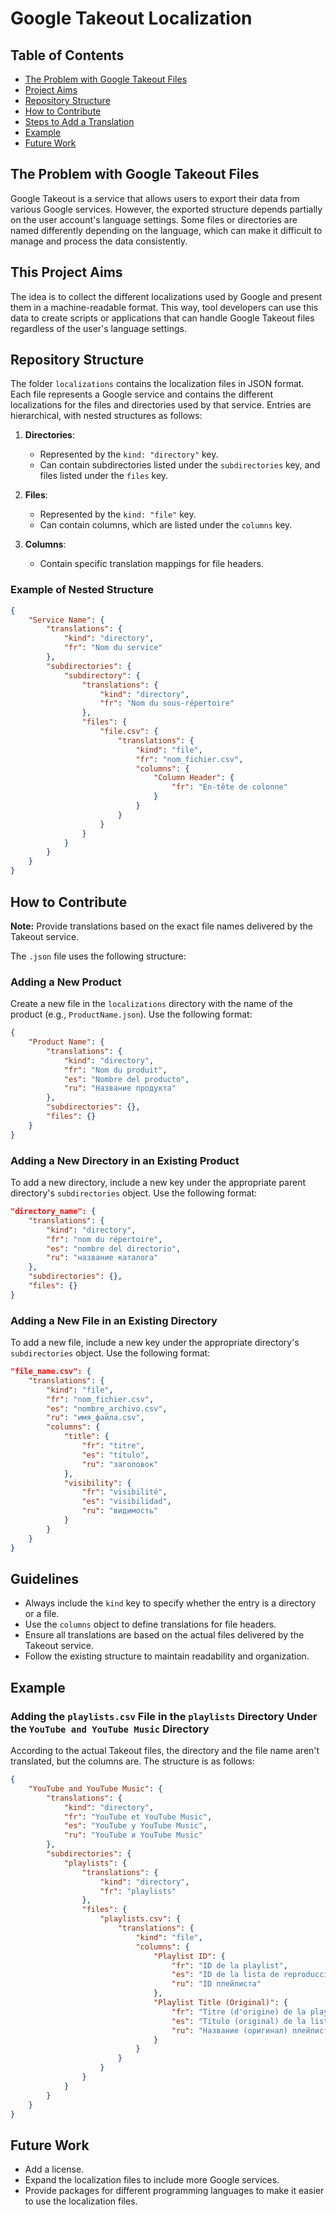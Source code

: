 # Google Takeout Localization

## Table of Contents
- [The Problem with Google Takeout Files](#the-problem-with-google-takeout-files)
- [Project Aims](#this-project-aims)
- [Repository Structure](#repository-structure)
- [How to Contribute](#how-to-contribute)
- [Steps to Add a Translation](#steps-to-add-a-translation)
- [Example](#example)
- [Future Work](#future-work)

## The Problem with Google Takeout Files

Google Takeout is a service that allows users to export their data from various Google services. However, the exported structure depends partially on the user account's language settings. Some files or directories are named differently depending on the language, which can make it difficult to manage and process the data consistently.

## This Project Aims

The idea is to collect the different localizations used by Google and present them in a machine-readable format. This way, tool developers can use this data to create scripts or applications that can handle Google Takeout files regardless of the user's language settings.

## Repository Structure

The folder `localizations` contains the localization files in JSON format. Each file represents a Google service and contains the different localizations for the files and directories used by that service. Entries are hierarchical, with nested structures as follows:

1. **Directories**:
   - Represented by the `kind: "directory"` key.
   - Can contain subdirectories listed under the `subdirectories` key, and files listed under the `files` key.

2. **Files**:
   - Represented by the `kind: "file"` key.
   - Can contain columns, which are listed under the `columns` key.

3. **Columns**:
   - Contain specific translation mappings for file headers.

### Example of Nested Structure

```json
{
    "Service Name": {
        "translations": {
            "kind": "directory",
            "fr": "Nom du service"
        },
        "subdirectories": {
            "subdirectory": {
                "translations": {
                    "kind": "directory",
                    "fr": "Nom du sous-répertoire"
                },
                "files": {
                    "file.csv": {
                        "translations": {
                            "kind": "file",
                            "fr": "nom_fichier.csv",
                            "columns": {
                                "Column Header": {
                                    "fr": "En-tête de colonne"
                                }
                            }
                        }
                    }
                }
            }
        }
    }
}
```

## How to Contribute

**Note:** Provide translations based on the exact file names delivered by the Takeout service.

The `.json` file uses the following structure:

### Adding a New Product

Create a new file in the `localizations` directory with the name of the product (e.g., `ProductName.json`). Use the following format:

```json
{
    "Product Name": {
        "translations": {
            "kind": "directory",
            "fr": "Nom du produit",
            "es": "Nombre del producto",
            "ru": "Название продукта"
        },
        "subdirectories": {},
        "files": {}
    }
}
```

### Adding a New Directory in an Existing Product

To add a new directory, include a new key under the appropriate parent directory's `subdirectories` object. Use the following format:

```json
"directory_name": {
    "translations": {
        "kind": "directory",
        "fr": "nom du répertoire",
        "es": "nombre del directorio",
        "ru": "название каталога"
    },
    "subdirectories": {},
    "files": {}
}
```

### Adding a New File in an Existing Directory

To add a new file, include a new key under the appropriate directory's `subdirectories` object. Use the following format:

```json
"file_name.csv": {
    "translations": {
        "kind": "file",
        "fr": "nom_fichier.csv",
        "es": "nombre_archivo.csv",
        "ru": "имя_файла.csv",
        "columns": {
            "title": {
                "fr": "titre",
                "es": "título",
                "ru": "заголовок"
            },
            "visibility": {
                "fr": "visibilité",
                "es": "visibilidad",
                "ru": "видимость"
            }
        }
    }
}
```

## Guidelines

- Always include the `kind` key to specify whether the entry is a directory or a file.
- Use the `columns` object to define translations for file headers.
- Ensure all translations are based on the actual files delivered by the Takeout service.
- Follow the existing structure to maintain readability and organization.

## Example

### Adding the `playlists.csv` File in the `playlists` Directory Under the `YouTube and YouTube Music` Directory

According to the actual Takeout files, the directory and the file name aren't translated, but the columns are. The structure is as follows:

```json
{
    "YouTube and YouTube Music": {
        "translations": {
            "kind": "directory",
            "fr": "YouTube et YouTube Music",
            "es": "YouTube y YouTube Music",
            "ru": "YouTube и YouTube Music"
        },
        "subdirectories": {
            "playlists": {
                "translations": {
                    "kind": "directory",
                    "fr": "playlists"
                },
                "files": {
                    "playlists.csv": {
                        "translations": {
                            "kind": "file",
                            "columns": {
                                "Playlist ID": {
                                    "fr": "ID de la playlist",
                                    "es": "ID de la lista de reproducción",
                                    "ru": "ID плейлиста"
                                },
                                "Playlist Title (Original)": {
                                    "fr": "Titre (d'origine) de la playlist",
                                    "es": "Título (original) de la lista de reproducción",
                                    "ru": "Название (оригинал) плейлиста"
                                }
                            }
                        }
                    }
                }
            }
        }
    }
}
```

## Future Work

- Add a license.
- Expand the localization files to include more Google services.
- Provide packages for different programming languages to make it easier to use the localization files.





